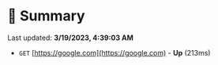 # 📖 Summary
Last updated: **3/19/2023, 4:39:03 AM**

- `GET` [https://google.com](https://google.com) - **Up** (213ms)
